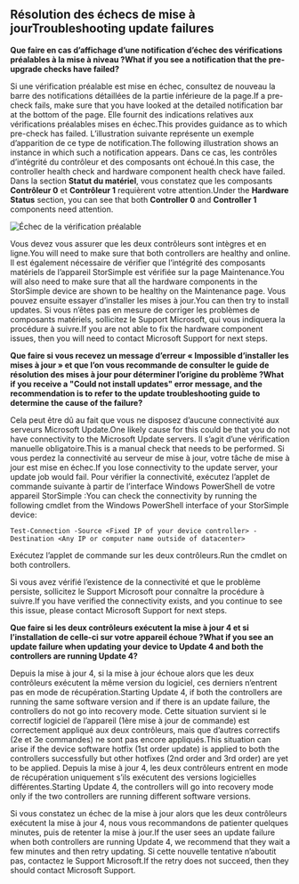 <!--author=alkohli last changed: 03/17/16-->

## <a name="troubleshooting-update-failures"></a><span data-ttu-id="29b5d-101">Résolution des échecs de mise à jour</span><span class="sxs-lookup"><span data-stu-id="29b5d-101">Troubleshooting update failures</span></span>
<span data-ttu-id="29b5d-102">**Que faire en cas d’affichage d’une notification d’échec des vérifications préalables à la mise à niveau ?**</span><span class="sxs-lookup"><span data-stu-id="29b5d-102">**What if you see a notification that the pre-upgrade checks have failed?**</span></span>

<span data-ttu-id="29b5d-103">Si une vérification préalable est mise en échec, consultez de nouveau la barre des notifications détaillées de la partie inférieure de la page.</span><span class="sxs-lookup"><span data-stu-id="29b5d-103">If a pre-check fails, make sure that you have looked at the detailed notification bar at the bottom of the page.</span></span> <span data-ttu-id="29b5d-104">Elle fournit des indications relatives aux vérifications préalables mises en échec.</span><span class="sxs-lookup"><span data-stu-id="29b5d-104">This provides guidance as to which pre-check has failed.</span></span> <span data-ttu-id="29b5d-105">L’illustration suivante représente un exemple d’apparition de ce type de notification.</span><span class="sxs-lookup"><span data-stu-id="29b5d-105">The following illustration shows an instance in which such a notification appears.</span></span> <span data-ttu-id="29b5d-106">Dans ce cas, les contrôles d’intégrité du contrôleur et des composants ont échoué.</span><span class="sxs-lookup"><span data-stu-id="29b5d-106">In this case, the controller health check and hardware component health check have failed.</span></span> <span data-ttu-id="29b5d-107">Dans la section **Statut du matériel**, vous constatez que les composants **Contrôleur 0** et **Contrôleur 1** requièrent votre attention.</span><span class="sxs-lookup"><span data-stu-id="29b5d-107">Under the **Hardware Status** section, you can see that both **Controller 0** and **Controller 1** components need attention.</span></span>

  ![Échec de la vérification préalable](./media/storsimple-install-troubleshooting/HCS_PreUpdateCheckFailed-include.png)

<span data-ttu-id="29b5d-109">Vous devez vous assurer que les deux contrôleurs sont intègres et en ligne.</span><span class="sxs-lookup"><span data-stu-id="29b5d-109">You will need to make sure that both controllers are healthy and online.</span></span> <span data-ttu-id="29b5d-110">Il est également nécessaire de vérifier que l’intégrité des composants matériels de l’appareil StorSimple est vérifiée sur la page Maintenance.</span><span class="sxs-lookup"><span data-stu-id="29b5d-110">You will also need to make sure that all the hardware components in the StorSimple device are shown to be healthy on the Maintenance page.</span></span> <span data-ttu-id="29b5d-111">Vous pouvez ensuite essayer d’installer les mises à jour.</span><span class="sxs-lookup"><span data-stu-id="29b5d-111">You can then try to install updates.</span></span> <span data-ttu-id="29b5d-112">Si vous n’êtes pas en mesure de corriger les problèmes de composants matériels, sollicitez le Support Microsoft, qui vous indiquera la procédure à suivre.</span><span class="sxs-lookup"><span data-stu-id="29b5d-112">If you are not able to fix the hardware component issues, then you will need to contact Microsoft Support for next steps.</span></span>

<span data-ttu-id="29b5d-113">**Que faire si vous recevez un message d’erreur « Impossible d’installer les mises à jour » et que l’on vous recommande de consulter le guide de résolution des mises à jour pour déterminer l’origine du problème ?**</span><span class="sxs-lookup"><span data-stu-id="29b5d-113">**What if you receive a "Could not install updates" error message, and the recommendation is to refer to the update troubleshooting guide to determine the cause of the failure?**</span></span>

<span data-ttu-id="29b5d-114">Cela peut être dû au fait que vous ne disposez d’aucune connectivité aux serveurs Microsoft Update.</span><span class="sxs-lookup"><span data-stu-id="29b5d-114">One likely cause for this could be that you do not have connectivity to the Microsoft Update servers.</span></span> <span data-ttu-id="29b5d-115">Il s’agit d’une vérification manuelle obligatoire.</span><span class="sxs-lookup"><span data-stu-id="29b5d-115">This is a manual check that needs to be performed.</span></span> <span data-ttu-id="29b5d-116">Si vous perdez la connectivité au serveur de mise à jour, votre tâche de mise à jour est mise en échec.</span><span class="sxs-lookup"><span data-stu-id="29b5d-116">If you lose connectivity to the update server, your update job would fail.</span></span> <span data-ttu-id="29b5d-117">Pour vérifier la connectivité, exécutez l’applet de commande suivante à partir de l’interface Windows PowerShell de votre appareil StorSimple :</span><span class="sxs-lookup"><span data-stu-id="29b5d-117">You can check the connectivity by running the following cmdlet from the Windows PowerShell interface of your StorSimple device:</span></span>

 `Test-Connection -Source <Fixed IP of your device controller> -Destination <Any IP or computer name outside of datacenter>`

<span data-ttu-id="29b5d-118">Exécutez l’applet de commande sur les deux contrôleurs.</span><span class="sxs-lookup"><span data-stu-id="29b5d-118">Run the cmdlet on both controllers.</span></span>

<span data-ttu-id="29b5d-119">Si vous avez vérifié l’existence de la connectivité et que le problème persiste, sollicitez le Support Microsoft pour connaître la procédure à suivre.</span><span class="sxs-lookup"><span data-stu-id="29b5d-119">If you have verified the connectivity exists, and you continue to see this issue, please contact Microsoft Support for next steps.</span></span>

<span data-ttu-id="29b5d-120">**Que faire si les deux contrôleurs exécutent la mise à jour 4 et si l’installation de celle-ci sur votre appareil échoue ?**</span><span class="sxs-lookup"><span data-stu-id="29b5d-120">**What if you see an update failure when updating your device to Update 4 and both the controllers are running Update 4?**</span></span>

<span data-ttu-id="29b5d-121">Depuis la mise à jour 4, si la mise à jour échoue alors que les deux contrôleurs exécutent la même version du logiciel, ces derniers n’entrent pas en mode de récupération.</span><span class="sxs-lookup"><span data-stu-id="29b5d-121">Starting Update 4, if both the controllers are running the same software version and if there is an update failure, the controllers do not go into recovery mode.</span></span> <span data-ttu-id="29b5d-122">Cette situation survient si le correctif logiciel de l’appareil (1ère mise à jour de commande) est correctement appliqué aux deux contrôleurs, mais que d’autres correctifs (2e et 3e commandes) ne sont pas encore appliqués.</span><span class="sxs-lookup"><span data-stu-id="29b5d-122">This situation can arise if the device software hotfix (1st order update) is applied to both the controllers successfully but other hotfixes (2nd order and 3rd order) are yet to be applied.</span></span> <span data-ttu-id="29b5d-123">Depuis la mise à jour 4, les deux contrôleurs entrent en mode de récupération uniquement s’ils exécutent des versions logicielles différentes.</span><span class="sxs-lookup"><span data-stu-id="29b5d-123">Starting Update 4, the controllers will go into recovery mode only if the two controllers are running different software versions.</span></span> 

<span data-ttu-id="29b5d-124">Si vous constatez un échec de la mise à jour alors que les deux contrôleurs exécutent la mise à jour 4, nous vous recommandons de patienter quelques minutes, puis de retenter la mise à jour.</span><span class="sxs-lookup"><span data-stu-id="29b5d-124">If the user sees an update failure when both controllers are running Update 4, we recommend that they wait a few minutes and then retry updating.</span></span> <span data-ttu-id="29b5d-125">Si cette nouvelle tentative n’aboutit pas, contactez le Support Microsoft.</span><span class="sxs-lookup"><span data-stu-id="29b5d-125">If the retry does not succeed, then they should contact Microsoft Support.</span></span>
